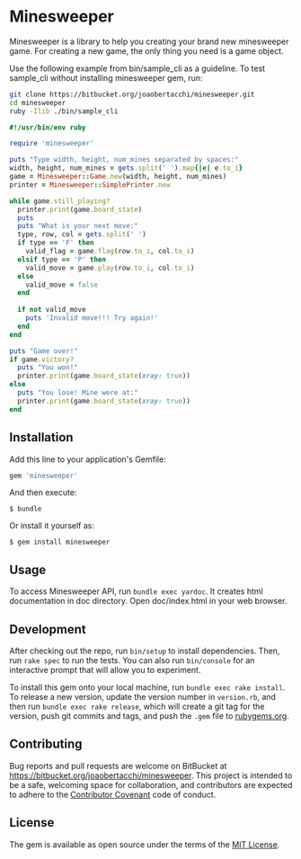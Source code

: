 # Minesweeper

Minesweeper is a library to help you creating your brand new minesweeper game.
For creating a new game, the only thing you need is a game object.

Use the following example from bin/sample_cli as a guideline. To test sample_cli
without installing minesweeper gem, run:

```bash
git clone https://bitbucket.org/joaobertacchi/minesweeper.git
cd minesweeper
ruby -Ilib ./bin/sample_cli
```

```ruby
#!/usr/bin/env ruby

require 'minesweeper'

puts "Type width, height, num_mines separated by spaces:"
width, height, num_mines = gets.split(' ').map{|e| e.to_i}
game = Minesweeper::Game.new(width, height, num_mines)
printer = Minesweeper::SimplePrinter.new

while game.still_playing?
  printer.print(game.board_state)
  puts
  puts "What is your next move:"
  type, row, col = gets.split(' ')
  if type == 'F' then
    valid_flag = game.flag(row.to_i, col.to_i)
  elsif type == 'P' then
    valid_move = game.play(row.to_i, col.to_i)
  else
    valid_move = false
  end
  
  if not valid_move
    puts 'Invalid move!!! Try again!'
  end
end

puts "Game over!"
if game.victory?
  puts "You won!"
  printer.print(game.board_state(xray: true))
else
  puts "You lose! Mine were at:"
  printer.print(game.board_state(xray: true))
end
```

## Installation

Add this line to your application's Gemfile:

```ruby
gem 'minesweeper'
```

And then execute:

    $ bundle

Or install it yourself as:

    $ gem install minesweeper

## Usage

To access Minesweeper API, run `bundle exec yardoc`. It creates html documentation in doc directory. Open doc/index.html in your web browser.

## Development

After checking out the repo, run `bin/setup` to install dependencies. Then, run `rake spec` to run the tests. You can also run `bin/console` for an interactive prompt that will allow you to experiment.

To install this gem onto your local machine, run `bundle exec rake install`. To release a new version, update the version number in `version.rb`, and then run `bundle exec rake release`, which will create a git tag for the version, push git commits and tags, and push the `.gem` file to [rubygems.org](https://rubygems.org).

## Contributing

Bug reports and pull requests are welcome on BitBucket at https://bitbucket.org/joaobertacchi/minesweeper. This project is intended to be a safe, welcoming space for collaboration, and contributors are expected to adhere to the [Contributor Covenant](http://contributor-covenant.org) code of conduct.


## License

The gem is available as open source under the terms of the [MIT License](http://opensource.org/licenses/MIT).

